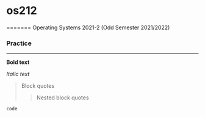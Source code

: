 # os212
=======
Operating Systems 2021-2 (Odd Semester 2021/2022)

### Practice
--------------
**Bold text**

*Italic text*

>  Block quotes
>  
>>  Nested block quotes

`code`
